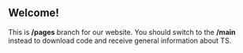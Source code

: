 ## Welcome!
This is **/pages** branch for our website. You should switch to the **/main** instead to download code and receive general information about TS.